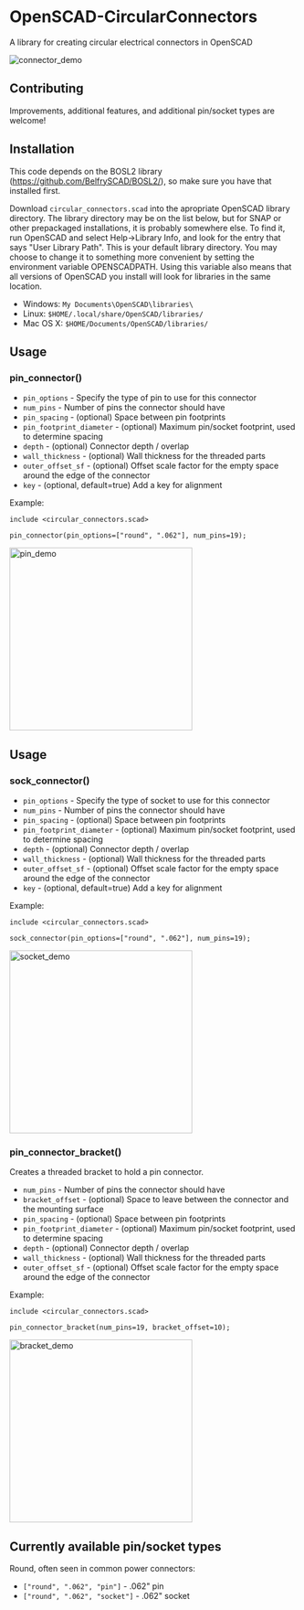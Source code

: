 # OpenSCAD-CircularConnectors
A library for creating circular electrical connectors in OpenSCAD

![connector_demo](https://github.com/Professr/OpenSCAD-CircularConnectors/assets/769049/c69adc05-d676-43a5-94f7-c4bc5d24775c)

## Contributing
Improvements, additional features, and additional pin/socket types are welcome! 

## Installation
This code depends on the BOSL2 library (https://github.com/BelfrySCAD/BOSL2/), so make sure you have that installed first.

Download `circular_connectors.scad` into the apropriate OpenSCAD library directory. The library directory may be on the list below, but for SNAP or other prepackaged installations, it is probably somewhere else. To find it, run OpenSCAD and select Help→Library Info, and look for the entry that says "User Library Path". This is your default library directory. You may choose to change it to something more convenient by setting the environment variable OPENSCADPATH. Using this variable also means that all versions of OpenSCAD you install will look for libraries in the same location.
* Windows: `My Documents\OpenSCAD\libraries\`
* Linux: `$HOME/.local/share/OpenSCAD/libraries/`
* Mac OS X: `$HOME/Documents/OpenSCAD/libraries/`

## Usage
### pin_connector()
* `pin_options` - Specify the type of pin to use for this connector
* `num_pins` - Number of pins the connector should have
* `pin_spacing` - (optional) Space between pin footprints
* `pin_footprint_diameter` - (optional) Maximum pin/socket footprint, used to determine spacing
* `depth` - (optional) Connector depth / overlap
* `wall_thickness` - (optional) Wall thickness for the threaded parts
* `outer_offset_sf` - (optional) Offset scale factor for the empty space around the edge of the connector
* `key` - (optional, default=true) Add a key for alignment

Example:
```
include <circular_connectors.scad>

pin_connector(pin_options=["round", ".062"], num_pins=19);
```
<img width="320" alt="pin_demo" src="https://github.com/Professr/OpenSCAD-CircularConnectors/assets/769049/04fa4926-6be8-42c6-a3bd-eb0ce6abc2bf">

## Usage
### sock_connector()
* `pin_options` - Specify the type of socket to use for this connector
* `num_pins` - Number of pins the connector should have
* `pin_spacing` - (optional) Space between pin footprints
* `pin_footprint_diameter` - (optional) Maximum pin/socket footprint, used to determine spacing
* `depth` - (optional) Connector depth / overlap
* `wall_thickness` - (optional) Wall thickness for the threaded parts
* `outer_offset_sf` - (optional) Offset scale factor for the empty space around the edge of the connector
* `key` - (optional, default=true) Add a key for alignment

Example:
```
include <circular_connectors.scad>

sock_connector(pin_options=["round", ".062"], num_pins=19);
```
<img width="320" alt="socket_demo" src="https://github.com/Professr/OpenSCAD-CircularConnectors/assets/769049/53706008-6a1d-4a2a-8df6-daf75d03cd3c">

### pin_connector_bracket()
Creates a threaded bracket to hold a pin connector.
* `num_pins` - Number of pins the connector should have
* `bracket_offset` - (optional) Space to leave between the connector and the mounting surface
* `pin_spacing` - (optional) Space between pin footprints
* `pin_footprint_diameter` - (optional) Maximum pin/socket footprint, used to determine spacing
* `depth` - (optional) Connector depth / overlap
* `wall_thickness` - (optional) Wall thickness for the threaded parts
* `outer_offset_sf` - (optional) Offset scale factor for the empty space around the edge of the connector

Example:
```
include <circular_connectors.scad>

pin_connector_bracket(num_pins=19, bracket_offset=10);
```
<img width="320" alt="bracket_demo" src="https://github.com/Professr/OpenSCAD-CircularConnectors/assets/769049/dcd9b0fc-254d-4474-b706-193ed5937370">

## Currently available pin/socket types
Round, often seen in common power connectors:
* `["round", ".062", "pin"]` - .062" pin
* `["round", ".062", "socket"]` - .062" socket
